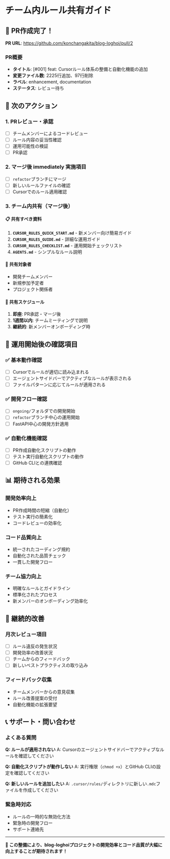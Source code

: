 # チーム内ルール共有ガイド

## 📢 PR作成完了！

**PR URL**: https://github.com/konchangakita/blog-loghoi/pull/2

### PR概要
- **タイトル**: [#001] feat: Cursorルール体系の整備と自動化機能の追加
- **変更ファイル数**: 2225行追加、97行削除
- **ラベル**: enhancement, documentation
- **ステータス**: レビュー待ち

## 🎯 次のアクション

### 1. PRレビュー・承認
- [ ] チームメンバーによるコードレビュー
- [ ] ルール内容の妥当性確認
- [ ] 運用可能性の検証
- [ ] PR承認

### 2. マージ後 immediately 実施項目
- [ ] `refactor`ブランチにマージ
- [ ] 新しいルールファイルの確認
- [ ] Cursorでのルール適用確認

### 3. チーム内共有（マージ後）

#### 📋 共有すべき資料
1. **`CURSOR_RULES_QUICK_START.md`** - 新メンバー向け簡易ガイド
2. **`CURSOR_RULES_GUIDE.md`** - 詳細な運用ガイド
3. **`CURSOR_RULES_CHECKLIST.md`** - 運用開始チェックリスト
4. **`AGENTS.md`** - シンプルなルール説明

#### 👥 共有対象者
- 開発チームメンバー
- 新規参加予定者
- プロジェクト関係者

#### 📅 共有スケジュール
1. **即座**: PR承認・マージ後
2. **1週間以内**: チームミーティングで説明
3. **継続的**: 新メンバーオンボーディング時

## 🚀 運用開始後の確認項目

### ✅ 基本動作確認
- [ ] Cursorでルールが適切に読み込まれる
- [ ] エージェントサイドバーでアクティブなルールが表示される
- [ ] ファイルパターンに応じてルールが適用される

### ✅ 開発フロー確認
- [ ] `ongoing/`フォルダでの開発開始
- [ ] `refactor`ブランチ中心の運用開始
- [ ] FastAPI中心の開発方針適用

### ✅ 自動化機能確認
- [ ] PR作成自動化スクリプトの動作
- [ ] テスト実行自動化スクリプトの動作
- [ ] GitHub CLIとの連携確認

## 📊 期待される効果

### 開発効率向上
- PR作成時間の短縮（自動化）
- テスト実行の簡素化
- コードレビューの効率化

### コード品質向上
- 統一されたコーディング規約
- 自動化された品質チェック
- 一貫した開発フロー

### チーム協力向上
- 明確なルールとガイドライン
- 標準化されたプロセス
- 新メンバーのオンボーディング効率化

## 🔄 継続的改善

### 月次レビュー項目
- [ ] ルール違反の発生状況
- [ ] 開発効率の改善状況
- [ ] チームからのフィードバック
- [ ] 新しいベストプラクティスの取り込み

### フィードバック収集
- チームメンバーからの意見収集
- ルール改善提案の受付
- 自動化機能の拡張要望

## 📞 サポート・問い合わせ

### よくある質問
**Q: ルールが適用されない**
A: Cursorのエージェントサイドバーでアクティブなルールを確認してください

**Q: 自動化スクリプトが動作しない**
A: 実行権限（`chmod +x`）とGitHub CLIの設定を確認してください

**Q: 新しいルールを追加したい**
A: `.cursor/rules/`ディレクトリに新しい`.mdc`ファイルを作成してください

### 緊急時対応
- ルールの一時的な無効化方法
- 緊急時の開発フロー
- サポート連絡先

---

**🎉 この整備により、blog-loghoiプロジェクトの開発効率とコード品質が大幅に向上することが期待されます！**
